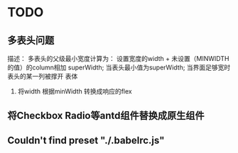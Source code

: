 # TODO


## 多表头问题

描述： 多表头的父级最小宽度计算为： 设置宽度的width + 未设置（MINWIDTH的值）的column相加 superWidth;
当表头最小值为superWidth; 当界面足够宽时 表头的某一列被撑开 表体

1. 将width 根据minWidth 转换成响应的flex

## 将Checkbox Radio等antd组件替换成原生组件


## Couldn't find preset "./.babelrc.js"